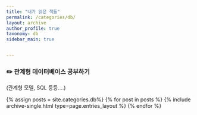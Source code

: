 ```yaml
---
title: "내가 읽은 책들"
permalink: /categories/db/
layout: archive
author_profile: true
taxonomy: db
sidebar_main: true


---
```


### ✏️ 관계형 데이터베이스 공부하기

(관계형 모델, SQL 등등....)

{% assign posts = site.categories.db%}
{% for post in posts %} {% include archive-single.html type=page.entries_layout %} {% endfor %}


